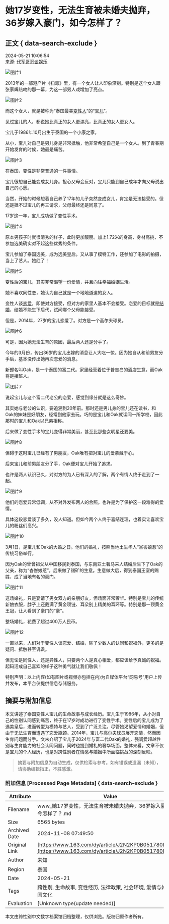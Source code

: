 # 她17岁变性，无法生育被未婚夫抛弃，36岁嫁入豪门，如今怎样了？

## 正文 { data-search-exclude }


2024-05-21 10:06:54  
来源: [代军哥哥谈娱乐](https://www.163.com/dy/media/T1409366037422.html)

![图片1](https://static.ws.126.net/163/f2e/dy_media/dy_media/static/images/ipLocation.f6d00eb.svg)

2013年的一部港产片《扫毒》里，有一个女人让人印象深刻。特别是这个女人跟张家辉热吻的那一幕，为这一部男人戏增加了亮点。

![图片2](https://nimg.ws.126.net/?url=http%3A%2F%2Fdingyue.ws.126.net%2F2024%2F0521%2F124087b5j00sdtcep000nd000hs00bvm.jpg&thumbnail=660x2147483647&quality=80&type=jpg)

而这个女人，就是被称为“泰国最美[变性人](https://ent.163.com/keywords/5/d/53d860274eba/1.html)”的“[宝儿](https://ent.163.com/keywords/5/9/5b9d513f/1.html)”。

见过宝儿的人，都说她比真正的女人更漂亮，比真正的女人更女人。

宝儿于1986年10月出生于泰国的一个小康之家。

从小，宝儿对自己是男儿身是非常抵触，他非常希望自己是一个女人。到了青春期开始发育的时候，她最是痛苦。

![图片3](https://nimg.ws.126.net/?url=http%3A%2F%2Fdingyue.ws.126.net%2F2024%2F0521%2F69eb5310j00sdtcep000rd000hs00bjm.jpg&thumbnail=660x2147483647&quality=80&type=jpg)

在泰国，变性是非常普通的一件事情。

宝儿很想自己能变成女儿身。担心父母会反对，宝儿只能到自己成年才向父母说出自己的心愿。

当然，开始的时候想着自己养了17年的儿子突然变成女儿，肯定是无法接受的。但还是抵不过宝儿的再三请求，父母最终还是同意了。

17岁这一年，宝儿成功做了变性手术。

![图片4](https://nimg.ws.126.net/?url=http%3A%2F%2Fdingyue.ws.126.net%2F2024%2F0521%2Fb837cee7j00sdtcep000jd000hs00a0m.jpg&thumbnail=660x2147483647&quality=80&type=jpg)

原本男孩子时就很清秀的样子，此时更加靓丽。加上1.72米的身高，身材高挑，不参加选美确实对不起这些优秀的条件。

宝儿参加了泰国选美，成为选美皇后。又从事了模特工作，还参加了电影的拍摄，当上了艺人。她红了！

![图片5](https://nimg.ws.126.net/?url=http%3A%2F%2Fdingyue.ws.126.net%2F2024%2F0521%2Fabcdc76aj00sdtcep002kd000fy00owm.jpg&thumbnail=660x2147483647&quality=80&type=jpg)

变性后的宝儿，其实非常渴望一份爱情，并且向往幸福婚姻生活。

她不喜欢同性恋，她认为自己就是一个地地道道的女人。

变性人谈[恋爱](https://ent.163.com/keywords/6/4/604b7231/1.html)，即使对方接受，但对方的家里人基本不会接受。恋爱的目标就是[结婚](https://ent.163.com/keywords/7/d/7ed35a5a/1.html)，结婚不能生下后代，试问哪个父母能接受。

但是，2014年，27岁的宝儿恋爱了。对方是一个高尔夫球员。

![图片6](https://nimg.ws.126.net/?url=http%3A%2F%2Fdingyue.ws.126.net%2F2024%2F0521%2F4afa8779j00sdtcep000qd000hs008om.jpg&thumbnail=660x2147483647&quality=80&type=jpg)

可是，因为她无法生育的原因，最后两人还是分手了。

今年的3月份，传出36岁的宝儿出嫁的消息让人大吃一惊。因为她自从和前男友分手后，基本没传出她再次恋爱的消息。

新郎名叫Oak，是一个泰国的富二代。家里经营着位于普吉岛的酒店生意，而Oak将是接班人。

![图片7](https://nimg.ws.126.net/?url=http%3A%2F%2Fdingyue.ws.126.net%2F2024%2F0521%2Fb06e4d42j00sdtcep0012d000hs00kim.jpg&thumbnail=660x2147483647&quality=80&type=jpg)

说起宝儿与这个富二代老公的恋爱，感觉到缘分就是这么奇妙。

其实她与老公的认识，要追溯到20年前。那时还是男儿身的宝儿还在读书，和Oak的妹妹是好朋友，经常到他家去玩。巧的是宝儿和Oak就读同一所学校，因此那时的宝儿和Oak以兄弟相称。

后来做了变性手术的宝儿变得非常美丽，甚至比那些女明星还要美。

![图片8](https://nimg.ws.126.net/?url=http%3A%2F%2Fdingyue.ws.126.net%2F2024%2F0521%2F2e86a3c4j00sdtcep001id000hs00m8m.jpg&thumbnail=660x2147483647&quality=80&type=jpg)

但碍于这时宝儿已经有了男朋友，Oak唯有把对宝儿的爱慕藏于心。

后来宝儿和前男朋友分了手，Oak便对宝儿开始了追求。

也许是两人认识已久，对对方的为人已有深入的了解，两个有情人终于走到了一起。

![图片9](https://nimg.ws.126.net/?url=http%3A%2F%2Fdingyue.ws.126.net%2F2024%2F0521%2F075250ecj00sdtcep001jd000hs00npm.jpg&thumbnail=660x2147483647&quality=80&type=jpg)

他们的恋爱异常低调，从不对外发布两人的合照。也许是为了保护这一段难得的爱情。

具体这段恋爱谈了多久，没人知道。但如今两个人终于喜结连理，也着实让喜欢宝儿的粉丝们高兴。

![图片10](https://nimg.ws.126.net/?url=http%3A%2F%2Fdingyue.ws.126.net%2F2024%2F0521%2Fa643ea44j00sdtcep002id000hs00m8m.jpg&thumbnail=660x2147483647&quality=80&type=jpg)

3月1日，是宝儿和Oak的大婚之日。他们的婚礼，按照当地土生华人“峇峇娘惹”的传统习俗举行。

因为Oak的曾曾祖父从中国移民到泰国，与东南亚土著马来人结婚后生下了Oak的父亲，称为“峇峇娘惹”，后来做了锡矿的生意。生意做大后，得到泰国王室的赐姓，成了当地有名的豪门。

![图片11](https://nimg.ws.126.net/?url=http%3A%2F%2Fdingyue.ws.126.net%2F2024%2F0521%2F3c4d72eaj00sdtcep0024d000hs00pom.jpg&thumbnail=660x2147483647&quality=80&type=jpg)

这场婚礼，只是宴请了男女双方的亲朋好友，但场面非常奢华。特别是宝儿的传统新娘衣服，脖子上还戴满了黄金项链、耳朵别上精美的耳环等。特别是那一顶黄金王冠，让人看到了豪门的“豪”。

整场婚礼，花费了超过400万人民币。

![图片12](https://nimg.ws.126.net/?url=http%3A%2F%2Fdingyue.ws.126.net%2F2024%2F0521%2F173163ddj00sdtcep0022d000hs00gkm.jpg&thumbnail=660x2147483647&quality=80&type=jpg)

一直以来，人们对于变性人谈恋爱、结婚，除了少数人的认同和祝福外，更多的是疑问、抵触甚至讥讽。

但无论是同性人，还是异性人，只要两个人是真心相爱，都应该给予真诚的祝福。起码活成自己喜欢的样子这种勇气就让我们敬佩！

特别声明：以上内容(如有图片或视频亦包括在内)为自媒体平台“网易号”用户上传并发布，本平台仅提供信息存储服务。
<!-- tcd_original_link https://www.163.com/dy/article/J2N2KP0B051780D4.html -->
## 摘要与附加信息

<!-- tcd_abstract -->
本文讲述了泰国变性人宝儿的生命故事与成长经历。宝儿生于1986年，从小对自己的性别认同感到痛苦，终于在17岁时成功进行了变性手术。变性后的宝儿成为了选美皇后，进而转型为模特与艺人，受到了广泛关注。尽管她渴望爱情和婚姻，但由于无法生育而遭遇了恋爱瓶颈。2014年，宝儿与高尔夫球员展开恋情，然而因生育问题而分手。文末介绍了宝儿于2024年与富二代Oak的婚礼，强调爱超越性别与生育能力的社会认同问题，同时也提到婚礼的奢华场面。整体来看，文章不仅是宝儿的个人经历，也是对跨性别者在情感与婚姻中所面临挑战的深刻反映。
<!-- tcd_abstract_end -->

> 摘要与附加信息为自动生成，仅供检索与参考。如有错误或遗漏（未知），请协助编辑指正，不胜感激。

### 附加信息 [Processed Page Metadata] { data-search-exclude }

| Attribute       | Value                                  |
|-----------------|----------------------------------------|
| Filename        | www_她17岁变性，无法生育被未婚夫抛弃，36岁嫁入豪门，如今怎样了？.md                             |
| Size            | 6565 bytes                           |
| Archived Date   | 2024-11-08 07:49:50                             |
| Original Link   | [https://www.163.com/dy/article/J2N2KP0B051780D4.html](https://www.163.com/dy/article/J2N2KP0B051780D4.html)                       |
| Author          | 未知                               |
| Region          | 泰国                               |
| Date            | 2024-05-21                                 |
| Tags            | 跨性别, 生命故事, 变性经历, 法律政策, 社会环境, 爱情与婚姻, 泰国文化                                 |
| Evaluation            | [Unknown type(update needed)]                                 |
<!-- tcd_table_end -->

本文由跨性别中文数字档案馆归档整理，仅供浏览。版权归原作者所有。
